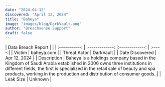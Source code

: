 ```yaml
---
date: "2024-04-12"
discovered: "April 12, 2024"
title: "Baheya"
image: "images/blog/DarkVault.png"
author: "Breachsense Support"
draft: false
---
```


| Data Breach Report           |              | 
| :-----------: | :-------------:     |:-------------:    | :-----:|
| Victim      | baheya.com      | 
| Threat Actor      | DarkVault      | 
| Date Discovered      | Apr 12, 2024      | 
| Description      | Baheya is a holdings company based in the Kingdom of Saudi Arabia established in 2006 owns three institutions in different fields, the first is specialized in the retail sale of beauty and spa products, working in the production and distribution of consumer goods.      | 
| Leak Size      | Unknown      | 

